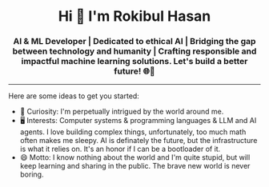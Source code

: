 
<h1 align="center"> Hi 👋 I'm Rokibul Hasan </h1>
<h3 align="center">AI & ML Developer | Dedicated to ethical AI | Bridging the gap between technology and humanity | Crafting responsible and impactful machine learning solutions. Let's build a better future! 🌐🤝</h3>
<hr>

Here are some ideas to get you started:

- 🚀 Curiosity: I'm perpetually intrigued by the world around me.
- 🖥 Interests: Computer systems & programming languages & LLM and AI agents. I love building complex things, unfortunately, too much math often makes me sleepy. AI is definately the future, but the infrastructure is what it relies on. It's an honor if I can be a bootloader of it.
- 😄 Motto: I know nothing about the world and I'm quite stupid, but will keep learning and sharing in the public. The brave new world is never boring.


